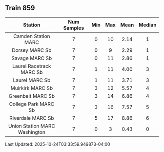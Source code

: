 ## Train 859

| Station | Num Samples | Min | Max | Mean | Median |
| :-----: | :---------: | :-: | :-: | :--: | :----: |
| Camden Station MARC | 7 | 0 | 10 | 2.14 | 1 |
| Dorsey MARC Sb | 7 | 0 | 9 | 2.29 | 1 |
| Savage MARC Sb | 7 | 0 | 11 | 2.86 | 1 |
| Laurel Racetrack MARC Sb | 7 | 1 | 11 | 4.00 | 3 |
| Laurel MARC Sb | 7 | 1 | 11 | 3.71 | 3 |
| Muirkirk MARC Sb | 7 | 3 | 12 | 5.57 | 4 |
| Greenbelt MARC Sb | 7 | 3 | 14 | 6.86 | 4 |
| College Park MARC Sb | 7 | 3 | 16 | 7.57 | 5 |
| Riverdale MARC Sb | 7 | 5 | 17 | 8.86 | 6 |
| Union Station MARC Washington | 7 | 0 | 3 | 0.43 | 0 |


Last Updated: 2025-10-24T03:33:59.949873-04:00